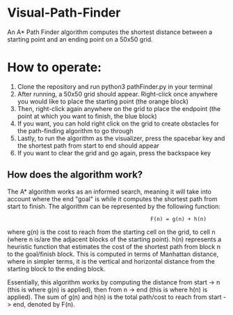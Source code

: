 # Visual-Path-Finder
An A* Path Finder algorithm computes the shortest distance between a starting point and an ending point on a 50x50 grid.

# How to operate:

  1. Clone the repository and run python3 pathFinder.py in your terminal
  2. After running, a 50x50 grid should appear. Right-click once anywhere you would like to place the starting point (the orange block)
  3. Then, right-click again anywhere on the grid to place the endpoint (the point at which you want to finish, the blue block)
  4. If you want, you can hold right click on the grid to create obstacles for the path-finding algorithm to go through
  5. Lastly, to run the algorithm as the visualizer, press the spacebar key and the shortest path from start to end should appear
  6. If you want to clear the grid and go again, press the backspace key

## How does the algorithm work?
The A* algorithm works as an informed search, meaning it will take into account where the end "goal" is while it computes the shortest path from start to finish. The algorithm can be represented by the following function:

                                                  F(n) = g(n) + h(n)
where g(n) is the cost to reach from the starting cell on the grid, to cell n (where n is/are the adjacent blocks of the starting point). h(n) represents a heuristic function that estimates the cost of the shortest path from block n to the goal/finish block. This is computed in terms of Manhattan distance, where in simpler terms, it is the vertical and horizontal distance from the starting block to the ending block.

Essentially, this algorithm works by computing the distance from start -> n (this is where g(n) is applied), then from n -> end (this is where h(n) is applied). The sum of g(n) and h(n) is the total path/cost to reach from start -> end, denoted by F(n).
